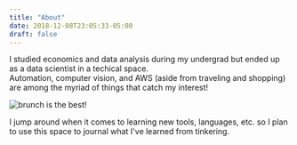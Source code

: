 ```yaml
---
title: "About"
date: 2018-12-08T23:05:33-05:00
draft: false
---
```


I studied economics and data analysis during my undergrad but ended up as a data scientist in a techical space. </br> Automation, computer vision, and AWS (aside from traveling and shopping) are among the myriad of things that catch my interest!

<img src="images/kat1.jpeg" alt="brunch is the best!" >

I jump around when it comes to learning new tools, languages, etc. so I plan to use this space to journal what I've learned from tinkering. 
